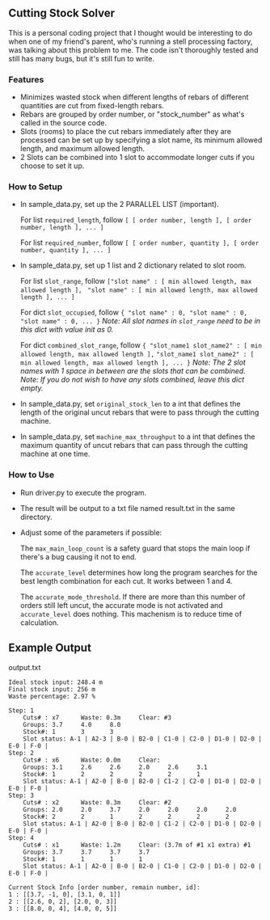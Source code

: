 Cutting Stock Solver
-------------------------

This is a personal coding project that I thought would be interesting to do when one of my friend's parent, who's running a stell processing factory, was talking about this problem to me. The code isn't thoroughly tested and still has many bugs, but it's still fun to write.

### Features

- Minimizes wasted stock when different lengths of rebars of different quantities are cut from fixed-length rebars.
- Rebars are grouped by order number, or "stock_number" as what's called in the source code.
- Slots (rooms) to place the cut rebars immediately after they are processed can be set up by specifying a slot name, its minimum allowed length, and maximum allowed length.
- 2 Slots can be combined into 1 slot to accommodate longer cuts if you choose to set it up.

### How to Setup
- In sample_data.py, set up the 2 PARALLEL LIST (important).

    For list `required_length`, follow
    `[ [ order number, length ], [ order number, length ], ... ]`

    For list `required_number`, follow
    `[ [ order number, quantity ], [ order number, quantity ], ... ]`

- In sample_data.py, set up 1 list and 2 dictionary related to slot room.

    For list `slot_range`, follow
    `["slot name" : [ min allowed length, max allowed length ], `
	`"slot name" : [ min allowed length, max allowed length ], ... ]`

    For dict `slot_occupied`, follow
	`{ "slot name" : 0, "slot name" : 0, "slot name" : 0, ... }` 
    *Note: All slot names in `slot_range` need to be in this dict with value init as 0.*

    For dict `combined_slot_range`, follow
	`{ "slot_name1 slot_name2" : [ min allowed length, max allowed length ],`
	`"slot_name1 slot_name2" : [ min allowed length, max allowed length ], ... }`
    *Note: The 2 slot names with 1 space in between are the slots that can be combined.* 
    *Note: If you do not wish to have any slots combined, leave this dict empty.*

- In sample_data.py, set `original_stock_len` to a int that defines the length of the original uncut rebars that were to pass through the cutting machine.
- In sample_data.py, set `machine_max_throughput` to a int that defines the maximum quantity of uncut rebars that can pass through the cutting machine at one time.

### How to Use
- Run driver.py to execute the program.
- The result will be output to a txt file named result.txt in the same directory.
- Adjust some of the parameters if possible:

    The `max_main_loop_count` is a safety guard that stops the main loop if there's a bug causing it not to end.

    The `accurate_level` determines how long the program searches for the best length combination for each cut. It works between 1 and 4.

	The `accurate_mode_threshold`. If there are more than this number of orders still left uncut, the accurate mode is not activated and `accurate_level` does nothing. This machenism is to reduce time of calculation.

Example Output
-------------------------
output.txt

    Ideal stock input: 248.4 m
    Final stock input: 256 m
    Waste percentage: 2.97 %

    Step: 1
	    Cuts# : x7		Waste: 0.3m		Clear: #3 
	    Groups: 3.7     4.0     8.0     
	    Stock#: 1       3       3       
	    Slot status: A-1 | A2-3 | B-0 | B2-0 | C1-0 | C2-0 | D1-0 | D2-0 | E-0 | F-0 | 
    Step: 2
	    Cuts# : x6		Waste: 0.0m		Clear: 
	    Groups: 3.1     2.6     2.6     2.0     2.6     3.1     
	    Stock#: 1       2       2       2       2       1       
	    Slot status: A-1 | A2-0 | B-0 | B2-0 | C1-2 | C2-0 | D1-0 | D2-0 | E-0 | F-0 | 
    Step: 3
	    Cuts# : x2		Waste: 0.3m		Clear: #2 
	    Groups: 2.0     2.0     3.7     2.0     2.0     2.0     2.0     
	    Stock#: 2       2       1       2       2       2       2       
	    Slot status: A-1 | A2-0 | B-0 | B2-0 | C1-2 | C2-0 | D1-0 | D2-0 | E-0 | F-0 | 
    Step: 4
	    Cuts# : x1		Waste: 1.2m		Clear: (3.7m of #1 x1 extra) #1 
	    Groups: 3.7     3.7     3.7     3.7     
	    Stock#: 1       1       1       1       
	    Slot status: A-1 | A2-0 | B-0 | B2-0 | C1-0 | C2-0 | D1-0 | D2-0 | E-0 | F-0 | 

    Current Stock Info [order number, remain number, id]:
    1 : [[3.7, -1, 0], [3.1, 0, 1]]
    2 : [[2.6, 0, 2], [2.0, 0, 3]]
    3 : [[8.0, 0, 4], [4.0, 0, 5]]
